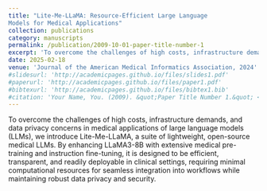 ```yaml
---
title: "Lite-Me-LLaMA: Resource-Efficient Large Language
Models for Medical Applications"
collection: publications
category: manuscripts
permalink: /publication/2009-10-01-paper-title-number-1
excerpt: 'To overcome the challenges of high costs, infrastructure demands, and data privacy concerns in medical applications of large language models (LLMs), we introduce Lite-Me-LLaMA, a suite of lightweight, open-source medical LLMs. By enhancing LLaMA3-8B with extensive medical pre-training and instruction fine-tuning, it is designed to be efficient, transparent, and readily deployable in clinical settings, requiring minimal computational resources for seamless integration into workflows while maintaining robust data privacy and security.'
date: 2025-02-18
venue: 'Journal of the American Medical Informatics Association, 2024'
#slidesurl: 'http://academicpages.github.io/files/slides1.pdf'
#paperurl: 'http://academicpages.github.io/files/paper1.pdf'
#bibtexurl: 'http://academicpages.github.io/files/bibtex1.bib'
#citation: 'Your Name, You. (2009). &quot;Paper Title Number 1.&quot; <i>Journal 1</i>. 1(1).'
---
```

To overcome the challenges of high costs, infrastructure demands, and data privacy concerns in
medical applications of large language models (LLMs), we introduce Lite-Me-LLaMA, a suite of lightweight, open-source medical LLMs. By enhancing LLaMA3-8B with extensive medical pre-training and instruction fine-tuning, it is designed to be efficient, transparent, and readily deployable in clinical settings, requiring minimal computational resources for seamless integration into workflows while maintaining robust data privacy and security.
